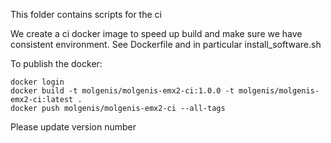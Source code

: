 This folder contains scripts for the ci

We create a ci docker image to speed up build and make sure we have consistent environment.
See Dockerfile and in particular install_software.sh

To publish the docker:

```
docker login
docker build -t molgenis/molgenis-emx2-ci:1.0.0 -t molgenis/molgenis-emx2-ci:latest .
docker push molgenis/molgenis-emx2-ci --all-tags
```

Please update version number